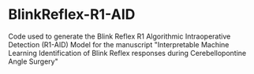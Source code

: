 # BlinkReflex-R1-AID
Code used to generate the Blink Reflex R1 Algorithmic Intraoperative Detection (R1-AID) Model for the manuscript "Interpretable Machine Learning Identification of Blink Reflex responses during Cerebellopontine Angle Surgery" 
